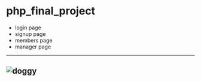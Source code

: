 # php_final_project

* login page
* signup page
* members page
* manager page
---
![doggy](https://p2.bahamut.com.tw/HOME/creationCover/26/0003304726_B.PNG)
---
